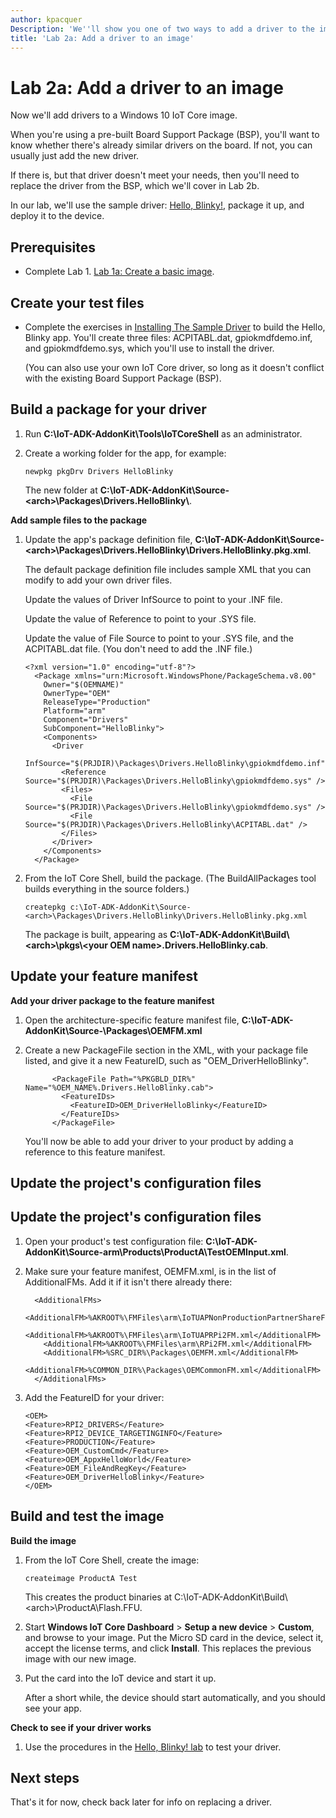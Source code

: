 ```yaml
---
author: kpacquer
Description: 'We''ll show you one of two ways to add a driver to the image.'
title: 'Lab 2a: Add a driver to an image'
---
```


# Lab 2a: Add a driver to an image




Now we'll add drivers to a Windows 10 IoT Core image. 

When you're using a pre-built Board Support Package (BSP), you'll want to know whether there's already similar drivers on the board. If not, you can usually just add the new driver. 

If there is, but that driver doesn't meet your needs, then you'll need to replace the driver from the BSP, which we'll cover in Lab 2b.  



In our lab, we'll use the sample driver: [Hello, Blinky!](https://ms-iot.github.io/content/en-US/win10/samples/DriverLab.htm), package it up, and deploy it to the device.


## <span id="Prerequisites"></span><span id="prerequisites"></span><span id="PREREQUISITES"></span>Prerequisites

-  Complete Lab 1. [Lab 1a: Create a basic image](create-a-basic-image.md).



## <span id="Create_your_test_files"></span><span id="create_your_test_files"></span><span id="CREATE_YOUR_TEST_FILES"></span>Create your test files


-  Complete the exercises in [Installing The Sample Driver](https://ms-iot.github.io/content/en-US/win10/samples/DriverLab.htm) to build the Hello, Blinky app. You'll create three files: ACPITABL.dat, gpiokmdfdemo.inf, and gpiokmdfdemo.sys, which you'll use to install the driver.

   (You can also use your own IoT Core driver, so long as it doesn't conflict with the existing Board Support Package (BSP).


## <span id="Build_a_package_for_your_driver"></span><span id="build_a_package_for_your_driver"></span><span id="BUILD_A_PACKAGE_FOR_YOUR_DRIVER"></span>Build a package for your driver


1.  Run **C:\\IoT-ADK-AddonKit\\Tools\\IoTCoreShell** as an administrator.
2.  Create a working folder for the app, for example:

    ``` syntax
    newpkg pkgDrv Drivers HelloBlinky
    ```

    The new folder at **C:\\IoT-ADK-AddonKit\\Source-&lt;arch&gt;\\Packages\\Drivers.HelloBlinky\\**.


**Add sample files to the package**

1.  Update the app's package definition file, **C:\\IoT-ADK-AddonKit\\Source-&lt;arch&gt;\\Packages\\Drivers.HelloBlinky\\Drivers.HelloBlinky.pkg.xml**.

    The default package definition file includes sample XML that you can modify to add your own driver files.

    Update the values of Driver InfSource to point to your .INF file.

    Update the value of Reference to point to your .SYS file.
	
	Update the value of File Source to point to your .SYS file, and the ACPITABL.dat file. (You don't need to add the .INF file.)
    
    ``` syntax
    <?xml version="1.0" encoding="utf-8"?>
      <Package xmlns="urn:Microsoft.WindowsPhone/PackageSchema.v8.00"
        Owner="$(OEMNAME)"
        OwnerType="OEM"    
        ReleaseType="Production"
		Platform="arm"
		Component="Drivers"
		SubComponent="HelloBlinky">
        <Components>
		  <Driver
		    InfSource="$(PRJDIR)\Packages\Drivers.HelloBlinky\gpiokmdfdemo.inf">
			<Reference Source="$(PRJDIR)\Packages\Drivers.HelloBlinky\gpiokmdfdemo.sys" />
			<Files>
			  <File Source="$(PRJDIR)\Packages\Drivers.HelloBlinky\gpiokmdfdemo.sys" />
			  <File Source="$(PRJDIR)\Packages\Drivers.HelloBlinky\ACPITABL.dat" />
            </Files>
          </Driver>
        </Components>
      </Package> 
    ```


2.  From the IoT Core Shell, build the package. (The BuildAllPackages tool builds everything in the source folders.)

    ``` syntax
    createpkg c:\IoT-ADK-AddonKit\Source-<arch>\Packages\Drivers.HelloBlinky\Drivers.HelloBlinky.pkg.xml
    ```

    The package is built, appearing as **C:\\IoT-ADK-AddonKit\\Build\\&lt;arch&gt;\\pkgs\\&lt;your OEM name&gt;.Drivers.HelloBlinky.cab**.

    
## <span id="Update_your_feature_manifest"></span><span id="update_your_feature_manifest"></span><span id="UPDATE_YOUR_FEATURE_MANIFEST"></span>Update your feature manifest


**Add your driver package to the feature manifest**

1.  Open the architecture-specific feature manifest file, **C:\\IoT-ADK-AddonKit\\Source-<arch>\\Packages\\OEMFM.xml**
2.  Create a new PackageFile section in the XML, with your package file listed, and give it a new FeatureID, such as "OEM\_DriverHelloBlinky".

    ``` syntax      
          <PackageFile Path="%PKGBLD_DIR%" Name="%OEM_NAME%.Drivers.HelloBlinky.cab">
            <FeatureIDs>
              <FeatureID>OEM_DriverHelloBlinky</FeatureID>
            </FeatureIDs>
          </PackageFile>
    ```

    You'll now be able to add your driver to your product by adding a reference to this feature manifest.

## <span id="Update_the_project_s_configuration_files"></span><span id="update_the_project_s_configuration_files"></span><span id="UPDATE_THE_PROJECT_S_CONFIGURATION_FILES"></span>Update the project's configuration files


## <span id="Update_the_project_s_configuration_files"></span><span id="update_the_project_s_configuration_files"></span><span id="UPDATE_THE_PROJECT_S_CONFIGURATION_FILES"></span>Update the project's configuration files

1.  Open your product's test configuration file: **C:\\IoT-ADK-AddonKit\\Source-arm\\Products\\ProductA\\TestOEMInput.xml**.
2.  Make sure your feature manifest, OEMFM.xml, is in the list of AdditionalFMs. Add it if it isn't there already there:

    ``` syntax
      <AdditionalFMs>
        <AdditionalFM>%AKROOT%\FMFiles\arm\IoTUAPNonProductionPartnerShareFM.xml</AdditionalFM>
        <AdditionalFM>%AKROOT%\FMFiles\arm\IoTUAPRPi2FM.xml</AdditionalFM>
        <AdditionalFM>%AKROOT%\FMFiles\arm\RPi2FM.xml</AdditionalFM>
        <AdditionalFM>%SRC_DIR%\Packages\OEMFM.xml</AdditionalFM>
        <AdditionalFM>%COMMON_DIR%\Packages\OEMCommonFM.xml</AdditionalFM>
      </AdditionalFMs>
    ```

3.  Add the FeatureID for your driver:

    ``` syntax
    <OEM> 
    <Feature>RPI2_DRIVERS</Feature> 
    <Feature>RPI2_DEVICE_TARGETINGINFO</Feature> 
    <Feature>PRODUCTION</Feature> 
    <Feature>OEM_CustomCmd</Feature> 
    <Feature>OEM_AppxHelloWorld</Feature> 
    <Feature>OEM_FileAndRegKey</Feature> 
    <Feature>OEM_DriverHelloBlinky</Feature> 
    </OEM>
    ```

## <span id="Build_and_test_the_image"></span><span id="build_and_test_the_image"></span><span id="BUILD_AND_TEST_THE_IMAGE"></span>Build and test the image


**Build the image**

1.  From the IoT Core Shell, create the image:

    ``` syntax
    createimage ProductA Test
    ```

    This creates the product binaries at C:\\IoT-ADK-AddonKit\\Build\\&lt;arch&gt;\\ProductA\\Flash.FFU.

2.  Start **Windows IoT Core Dashboard** &gt; **Setup a new device** &gt; **Custom**, and browse to your image. Put the Micro SD card in the device, select it, accept the license terms, and click **Install**. This replaces the previous image with our new image.
3.  Put the card into the IoT device and start it up.

    After a short while, the device should start automatically, and you should see your app.

**Check to see if your driver works**

1.  Use the procedures in the [Hello, Blinky! lab](https://ms-iot.github.io/content/en-US/win10/samples/DriverLab3.htm) to test your driver.



## <span id="Next_steps"></span><span id="next_steps"></span><span id="NEXT_STEPS"></span>Next steps

That's it for now, check back later for info on replacing a driver.

<!-- 
[Lab 2b: Add a provisioning package to an image](add-a-provisioning-package-to-an-image.md)
-->

 

 




